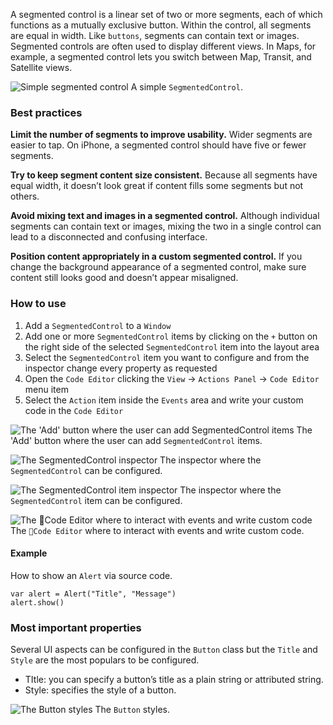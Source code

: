 A segmented control is a linear set of two or more segments, each of which functions as a mutually exclusive button. Within the control, all segments are equal in width. Like `buttons`, segments can contain text or images. Segmented controls are often used to display different views. In Maps, for example, a segmented control lets you switch between Map, Transit, and Satellite views.

![Simple segmented control](images/segmentedcontrol1.png)
A simple `SegmentedControl`.

### Best practices
**Limit the number of segments to improve usability.** Wider segments are easier to tap. On iPhone, a segmented control should have five or fewer segments.

**Try to keep segment content size consistent.** Because all segments have equal width, it doesn’t look great if content fills some segments but not others.

**Avoid mixing text and images in a segmented control.** Although individual segments can contain text or images, mixing the two in a single control can lead to a disconnected and confusing interface.

**Position content appropriately in a custom segmented control.** If you change the background appearance of a segmented control, make sure content still looks good and doesn’t appear misaligned.

### How to use
1. Add a `SegmentedControl` to a `Window`
2. Add one or more `SegmentedControl` items by clicking on the `+` button on the right side of the selected `SegmentedControl` item into the layout area
3. Select the `SegmentedControl` item you want to configure and from the inspector change every property as requested
3. Open the `Code Editor` clicking the `View` ->  `Actions Panel`  -> `Code Editor` menu item
4. Select the `Action` item inside the `Events` area and write your custom code in the `Code Editor`

![The 'Add' button where the user can add `SegmentedControl` items](images/segmentedcontrol5.png)
The 'Add' button where the user can add `SegmentedControl` items.

![The `SegmentedControl` inspector](images/segmentedcontrol2.png)
The inspector where the `SegmentedControl` can be configured.

![The `SegmentedControl` item inspector](images/segmentedcontrol3.png)
The inspector where the `SegmentedControl` item can be configured.

![The `Code Editor` where to interact with events and write custom code](images/segmentedcontrol4.png)
The `Code Editor` where to interact with events and write custom code.

#### Example
How to show an `Alert` via source code.
```
var alert = Alert("Title", "Message")
alert.show()
```

### Most important properties
Several UI aspects can be configured in the `Button` class but the `Title` and `Style` are the most populars to be configured.
- TItle: you can specify a button’s title as a plain string or attributed string.
- Style: specifies the style of a button.

![The `Button` styles](images/button4.png)
The `Button` styles.
